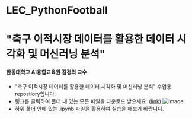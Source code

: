 # LEC_PythonFootball

# "축구 이적시장 데이터를 활용한 데이터 시각화 및 머신러닝 분석"

#### 한동대학교 AI융합교육원 김경외 교수

- "축구 이적시장 데이터를 활용한 데이터 시각화 및 머신러닝 분석" 수업용 repostiory입니다.
- 링크를 클릭하여 폴더 내 있는 모든 파일을 다운로드 받으세요.
([link](https://drive.google.com/drive/folders/1uNUSQgUaCjGPlrEYoJPE3PKhyHoSncN-?usp=sharing))
![image](https://github.com/awekim/LEC_PythonFootball/assets/56111110/e3668f2a-6cdf-486f-b5d1-f36ce2a0c51b)
- 하위 폴더 안에 있는 .ipynb 파일을 활용하여 실습을 해보기 바랍니다.
